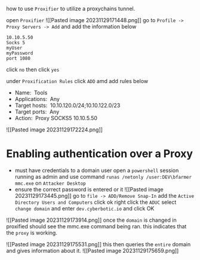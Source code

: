 how to use `Proxifier` to utilize a proxychains tunnel.


open `Proxifier` 
![[Pasted image 20231129171448.png]]
go to `Profile -> Proxy Servers -> Add` and add the information below

```
10.10.5.50
Socks 5 
myUser
myPassword
port 1080
```
click `no` then click `yes`

under `Proxification Rules` click `ADD` amd add rules below

- Name:  Tools
- Applications:  Any
- Target hosts:  10.10.120.0/24;10.10.122.0/23
- Target ports:  Any
- Action:  Proxy SOCKS5 10.10.5.50

![[Pasted image 20231129172224.png]]

# Enabling authentication over a Proxy
- must have credentials to a domain user
open a `powershell` session running as admin and use command `runas /netonly /user:DEV\bfarmer mmc.exe` on `Attacker Desktop`
- ensure the correct password is entered or it 
![[Pasted image 20231129173445.png]]
go to `file -> ADD/Remove Snap-In` add the `Active Directory Users and Computers` click ok
right click the `ADUC` select ` change domain` and enter `dev.cyberbotic.io` and click OK

![[Pasted image 20231129173914.png]]
once the `domain` is changed in proxified should see the mmc.exe command being ran. this indicates that the `proxy` is working.

![[Pasted image 20231129175531.png]]
this then queries the `entire` domain and gives information about it.
![[Pasted image 20231129175659.png]]